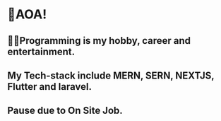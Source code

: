 
# 👋AOA!
## 👩‍💻Programming is my hobby, career and entertainment.
## My Tech-stack include MERN, SERN, NEXTJS, Flutter and laravel.


## Pause due to On Site Job.
